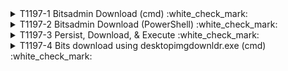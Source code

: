 <details>
<summary>T1197-1 Bitsadmin Download (cmd) :white_check_mark:
</summary>
  <b>Splunk</b>
<pre>$ index=win_* EventChannel="Microsoft-Windows-Sysmon/Operational" EventCode=1 Image="*bitsadmin.exe" AND (CommandLine="*transfer*" OR CommandLine="*download*") </pre>
</details>
<details>
<summary>T1197-2 Bitsadmin Download (PowerShell) :white_check_mark:
</summary>
  <b>Splunk</b>
<pre>$ index=win_* EventChannel="Microsoft-Windows-Sysmon/Operational" EventCode=1 Image="*powershell.exe" CommandLine="*Start-BitsTransfer*" </pre>
</details>
<details>
<summary>T1197-3 Persist, Download, & Execute :white_check_mark:
</summary>
  <b>Splunk</b>
<pre>$ index=win_* EventChannel="Microsoft-Windows-Sysmon/Operational" EventCode=1 Image="*bitsadmin.exe" AND (CommandLine="*create*" OR CommandLine="*addfile*" OR CommandLine="*setnotifycmdline*" OR CommandLine="*resume*" OR CommandLine="*complete*") </pre>
</details>
<details>
  <b>Splunk</b>
<summary>T1197-4 Bits download using desktopimgdownldr.exe (cmd) :white_check_mark:
</summary>
<pre>$ index=win_* EventChannel="Microsoft-Windows-Sysmon/Operational" EventID=1 CommandLine="*desktopimgdownldr*" </pre>
</details>

